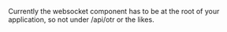 Currently the websocket component has to be at the root of your application, so not under /api/otr or the likes.